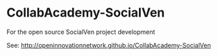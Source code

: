 # CollabAcademy-SocialVen
For the open source SocialVen project development


See: http://openinnovationnetwork.github.io/CollabAcademy-SocialVen
